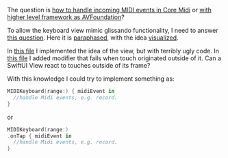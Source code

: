 The question is [how to handle incoming MIDI events in Core Midi](https://developer.apple.com/forums/thread/721191#721191021) or [with higher level framework as AVFoundation](https://developer.apple.com/forums/thread/721023)?

To allow the keyboard view mimic glissando functionality, I need to answer [this question](https://developer.apple.com/forums/thread/720680). Here it is [paraphased](https://stackoverflow.com/questions/4838609/detect-which-view-your-finger-is-sliding-over-in-android), with the idea [visualized](https://youtu.be/Sq2sa9aaOlA).

In [this file](obfuscated.swift) I implemented the idea of the view, but with terribly ugly code. In [this file](firstAttempt.swift) I added modifier that fails when touch originated outside of it. Can a SwiftUI View react to touches outside of its frame?

With this knowledge I could try to implement something as:

```swift
MIDIKeyboard(range:) { midiEvent in 
  //handle Midi events, e.g. record.
}
```

or
```swift
MIDIKeyboard(range:)
.onTap { midiEvent in
  //handle Midi events, e.g. record.
}
```
